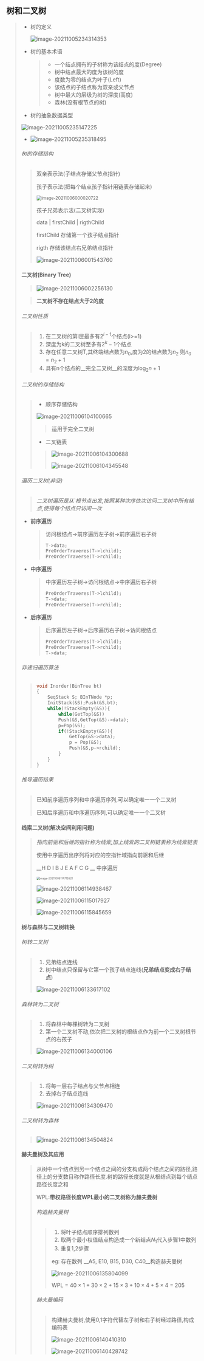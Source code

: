## 树和二叉树

> - 树的定义
>
>   <img src="image-20211005234314353.png" alt="image-20211005234314353" style="zoom:100%;" />
>
> - 树的基本术语
>
>   > - 一个结点拥有的子树称为该结点的度(Degree)
>   > - 树中结点最大的度为该树的度
>   > - 度数为零的结点为叶子(Left)
>   > - 该结点的子结点称为双亲或父节点
>   > - 树中最大的层级为树的深度(高度)
>   > - 森林(没有根节点的树)
>
> - 树的抽象数据类型
>
> ![image-20211005235147225](image-20211005235147225.png)
>
> -  ![image-20211005235318495](image-20211005235318495.png)
>
> ###### 树的存储结构
>
> > 双亲表示法(子结点存储父节点指针) 
> >
> > 孩子表示法(把每个结点孩子指针用链表存储起来)
> >
> > <img src="image-20211006000020722.png" alt="image-20211006000020722" style="zoom:80%;" /> 
> >
> > 孩子兄弟表示法(二叉树实现)
> >
> > data | firstChild | rigthChild
> >
> > firstChild  存储第一个孩子结点指针
> >
> > rigth 存储该结点右兄弟结点指针
> >
> > ![image-20211006001543760](image-20211006001543760.png) 
> >
> > 
>
> #### 二叉树(Binary Tree)
>
> > ![image-20211006002256130](image-20211006002256130.png) 
> >
>
> > __二叉树不存在结点大于2的度__
>
> ###### 二叉树性质
>
> > 1. 在二叉树的第i层最多有$2^{i-1}$个结点(i>=1)
> > 2. 深度为k的二叉树至多有$2^k-1$个结点
> > 3. 存在任意二叉树T,其终端结点数为$n_0$,度为2的结点数为$n_2$ 则$n_0=n_2+1$
> > 4. 具有n个结点的__完全二叉树__的深度为$\log_2n+1$
>
> ###### 二叉树的存储结构
>
> > - 顺序存储结构
> >
> > ![image-20211006104100665](image-20211006104100665.png) 
> >
> > > 适用于完全二叉树
> >
> > - 二叉链表
> >
> > > ![image-20211006104300688](image-20211006104300688.png) 
> > >
> > > ![image-20211006104345548](image-20211006104345548.png) 
>
> ###### 遍历二叉树(非空)
>
> > _二叉树遍历是从`根节点出发,按照某种次序依次访问二叉树中所有结点,使得每个结点只访问一次_
>
> - __前序遍历__
>
>   > 访问根结点->前序遍历左子树->前序遍历右子树
>   >
>   > ~~~c
>   > T->data;
>   > PreOrderTraveres(T->lchild);
>   > PreOrderTraverse(T->rchild);
>   > ~~~
>
> - __中序遍历__
>
>   > 中序遍历左子树->访问根结点->中序遍历右子树
>   >
>   > ~~~c
>   > PreOrderTraveres(T->lchild);
>   > T->data;
>   > PreOrderTraverse(T->rchild);
>   > ~~~
>
> - __后序遍历__
>
>   > 后序遍历左子树->后序遍历右子树->访问根结点
>   >
>   > ~~~c
>   > PreOrderTraveres(T->lchild);
>   > PreOrderTraverse(T->rchild);
>   > T->data;
>   > ~~~
>
> ###### 非递归遍历算法
>
> > ~~~c
> > void Inorder(BinTree bt)
> > {
> >     SeqStack S; BInTNode *p;
> >     InitStack(&S);Push(&S,bt);
> >     while(!StackEmpty(&S)){
> >         while(GetTop(&S))
> >         Push(&S,GetTop(&S)->data);
> >         p=Pop(&S);
> >         if(!StackEmpty(&S)){
> >             GetTop(&S->data);
> >             p = Pop(&S);
> >             Push(&S,p->rchild);
> >         }
> >     }
> > }
> > ~~~
>
> ###### 推导遍历结果
>
> > 已知前序遍历序列和中序遍历序列,可以确定唯一一个二叉树
> >
> > 已知后序遍历和中序遍历序列,可以确定唯一一个二叉树
>
> #### 线索二叉树(解决空间利用问题)
>
> >  _指向前驱和后继的指针称为线索,加上线索的二叉树链表称为线索链表_
> >
> > 使用中序遍历出序列将对应的空指针域指向前驱和后继
> >
> > __H D I B J E A F C G __ 中序遍历
> >
> > <img src="image-20211006114715921.png" alt="image-20211006114715921" style="zoom:50%;" /> 
> >
> > 
> >
> >  ![image-20211006114938467](image-20211006114938467.png)
> >
> > ![image-20211006115017927](image-20211006115017927.png) 
> >
> > ![image-20211006115845659](image-20211006115845659.png) 
>
> ####  树与森林与二叉树转换
>
> ###### 树转二叉树
>
> > 1. 兄弟结点连线
> > 2. 树中结点只保留与它第一个孩子结点连线(__兄弟结点变成右子结点__)
> >
> > ![image-20211006133617102](image-20211006133617102.png) 
>
> ###### 森林转为二叉树
>
> > 1. 将森林中每棵树转为二叉树
> > 2. 第一个二叉树不动,依次把二叉树的根结点作为前一个二叉树根节点的右孩子
> >
> > ![image-20211006134000106](image-20211006134000106.png) 
>
> ###### 二叉树转为树
>
> > 1. 将每一层右子结点与父节点相连
> > 2. 去掉右子结点连线
> >
> > ![image-20211006134309470](image-20211006134309470.png) 
>
> ###### 二叉树转为森林
>
> > ![image-20211006134504824](image-20211006134504824.png) 
>
> #### 赫夫曼树及其应用
>
> > 从树中一个结点到另一个结点之间的分支构成两个结点之间的路径,路径上的分支数目称作路径长度.树的路径长度就是从根结点到每个结点路径长度之和
> >
> > WPL:__带权路径长度WPL最小的二叉树称为赫夫曼树__
> >
> > ###### 构造赫夫曼树
> >
> > > 1. 将叶子结点顺序排列数列
> > > 2. 取两个最小权值结点构造成一个新结点$N_1$代入步骤1中数列
> > > 3. 重复1,2步骤
> > >
> > > eg: 存在数列 __A5, E10, B15, D30, C40__构造赫夫曼树
> > >
> > > ![image-20211006135804099](image-20211006135804099.png) 
> > >
> > > WPL = $40\times 1 + 30\times 2+15\times3+10\times4+5\times4$ = 205
> >
> > ###### 赫夫曼编码
> >
> > >构建赫夫曼树,使用0,1字符代替左子树和右子树经过路径,构成编码表
> > >
> > > ![image-20211006140410310](image-20211006140410310.png) 
> > >
> > >![image-20211006140428742](image-20211006140428742.png) 
> > >
> > >







